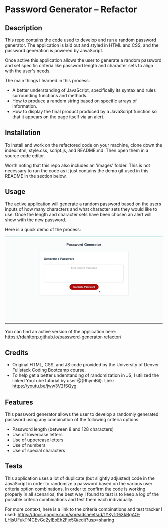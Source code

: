 # Password Generator – Refactor

## Description

This repo contains the code used to develop and run a random password generator. The application is laid out and styled in HTML and CSS, and the password generation is powered by JavaScript.
 
Once active this application allows the user to generate a random password and set specific criteria like password length and character sets to align with the user's needs.
 
The main things I learned in this process:
- A better understanding of JavaScript, specifically its syntax and rules surrounding functions and methods.
- How to produce a random string based on specific arrays of information.
- How to display the final product produced by a JavaScript function so that it appears on the page itself via an alert.

## Installation

To install and work on the refactored code on your machine, clone down the index.html, style.css, script.js, and README.md. Then open them in a source code editor.
 
Worth noting that this repo also includes an 'images' folder. This is not necessary to run the code as it just contains the demo gif used in this README in the section below.

## Usage

The active application will generate a random password based on the users inputs of how many characters and what character sets they would like to use. Once the length and character sets have been chosen an alert will show with the new password.
 
Here is a quick demo of the process:
 
   ![Demo of the password generator.](./images/password-gen-demo.gif)
 
You can find an active version of the application here: https://rdahltorp.github.io/password-generator-refactor/

## Credits

- Original HTML, CSS, and JS code provided by the University of Denver Fullstack Coding Bootcamp course.
- To help get a better understanding of randomization in JS, I utilized the linked YouTube tutorial by user @{RhymBil}. Link: https://youtu.be/jww3V2fSQyg

## Features

This password generator allows the user to develop a randomly generated password using any combination of the following criteria options:
- Password length (between 8 and 128 characters)
- Use of lowercase letters
- Use of uppercase letters
- Use of numbers
- Use of special characters

## Tests

This application uses a lot of duplicate (but slightly adjusted) code in the JavaScript in order to randomize a password based on the various user criteria option combinations. In order to confirm the code is working properly in all scenarios, the best way I found to test is to keep a log of the possible criteria combinations and test them each individually.
 
For more context, here is a link to the criteria combinations and test tracker I used: https://docs.google.com/spreadsheets/d/1YKy1r9iXkBgAO-LHjsUFukTf4CEvGc2yIEoEh2Fjx5Q/edit?usp=sharing
